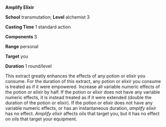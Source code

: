  **Amplify Elixir**

**School** transmutation; **Level** alchemist 3

**Casting Time** 1 standard action

**Components** S

**Range** personal

**Target** you

**Duration** 1 round/level

This extract greatly enhances the effects of any potion or elixir you consume. For the duration of this extract, any potion or elixir you consume is treated as if it were empowered. Increase all variable numeric effects of the potion or elixir by half. If the potion or elixir does not have any variable numeric effects, it is instead treated as if it were extended (double the duration of the potion or elixir). If the potion or elixir does not have any variable numeric effects, or has an instantaneous duration, _amplify elixir_ has no effect. _Amplify elixir_ affects oils that target you, but it has no effect on oils that target your equipment.

